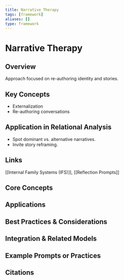 ```yaml
---
title: Narrative Therapy
tags: [framework]
aliases: []
type: framework
---
```


<!-- @format -->

# Narrative Therapy

## Overview

Approach focused on re-authoring identity and stories.

## Key Concepts

- Externalization
- Re-authoring conversations

## Application in Relational Analysis

- Spot dominant vs. alternative narratives.
- Invite story reframing.

## Links

[[Internal Family Systems (IFS)]], [[Reflection Prompts]]


## Core Concepts


## Applications


## Best Practices & Considerations


## Integration & Related Models


## Example Prompts or Practices


## Citations
